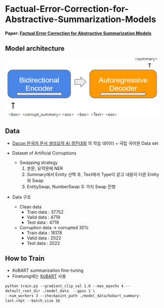 # Factual-Error-Correction-for-Abstractive-Summarization-Models

#### Paper: [Factual Error Correction for Abstractive Summarization Models](https://arxiv.org/abs/2010.08712)

## Model architecture
 <img src="kobart.PNG" width="700">
 
## Data
- [Dacon 한국어 문서 생성요약 AI 경진대회](https://dacon.io/competitions/official/235673/overview/) 의 학습 데이터 + 국립 국어원 Data set
- Dataset of Artificial Corruptions
    - Swapping strategy
        1. 본문, 요약문에 NER 
        2. Summary에서 Entity 선택 후, Text에서 Type이 같고 내용이 다른 Entity와 Swap
        3. EntitySwap, NumberSwap 두 가지 Swap 진행
      
- Data 구조
  - Clean data
    - Train data : 37752
    - Valid data : 4719
    - Test data : 4719
  - Corruption data -> corrupted 30%
    - Train data : 16178
    - Valid data : 2022
    - Test data : 2022

## How to Train
 - KoBART summarization fine-tuning
 - Finetunig에는 [KoBART](https://github.com/SKT-AI/KoBART) 사용
```
python train.py --gradient_clip_val 1.0 --max_epochs 4 --default_root_dir ./model_data  --gpus 1 \
--num_workers 3 --checkpoint_path ./model_data/kobart_summary-last.ckpt --batch_size 16
```



    
